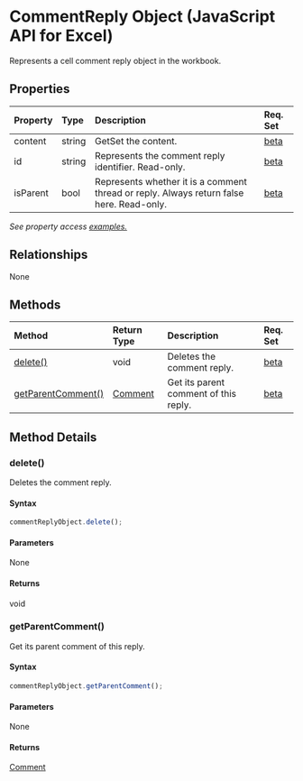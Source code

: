 # CommentReply Object (JavaScript API for Excel)

Represents a cell comment reply object in the workbook.

## Properties

| Property	   | Type	|Description| Req. Set|
|:---------------|:--------|:----------|:----|
|content|string|GetSet the content.|[beta](../requirement-sets/excel-api-requirement-sets.md)|
|id|string|Represents the comment reply identifier. Read-only.|[beta](../requirement-sets/excel-api-requirement-sets.md)|
|isParent|bool|Represents whether it is a comment thread or reply. Always return false here. Read-only.|[beta](../requirement-sets/excel-api-requirement-sets.md)|

_See property access [examples.](#property-access-examples)_

## Relationships
None


## Methods

| Method		   | Return Type	|Description| Req. Set|
|:---------------|:--------|:----------|:----|
|[delete()](#delete)|void|Deletes the comment reply.|[beta](../requirement-sets/excel-api-requirement-sets.md)|
|[getParentComment()](#getparentcomment)|[Comment](comment.md)|Get its parent comment of this reply.|[beta](../requirement-sets/excel-api-requirement-sets.md)|

## Method Details


### delete()
Deletes the comment reply.

#### Syntax
```js
commentReplyObject.delete();
```

#### Parameters
None

#### Returns
void

### getParentComment()
Get its parent comment of this reply.

#### Syntax
```js
commentReplyObject.getParentComment();
```

#### Parameters
None

#### Returns
[Comment](comment.md)
